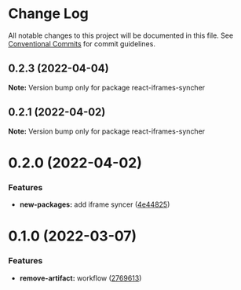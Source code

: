 # Change Log

All notable changes to this project will be documented in this file.
See [Conventional Commits](https://conventionalcommits.org) for commit guidelines.

## 0.2.3 (2022-04-04)

**Note:** Version bump only for package react-iframes-syncher





## 0.2.1 (2022-04-02)

**Note:** Version bump only for package react-iframes-syncher





# 0.2.0 (2022-04-02)


### Features

* **new-packages:** add iframe syncer ([4e44825](https://github.com/moroale93/my-monorepo/commit/4e448258ab2cb01ed08b865fb52e67f3b2bd2106))





# 0.1.0 (2022-03-07)


### Features

* **remove-artifact:** workflow ([2769613](https://github.com/moroale93/react-utilis/commit/2769613155721881dcd5271d23231367cd19746a))
